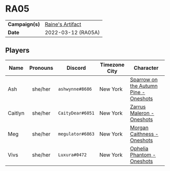 # RA05

|||
| --- | --- |
| **Campaign(s)** | [Raine's Artifact](../campaigns/O2-raines-artifact.md) | session.3
| **Date** | 2022-03-12 (RA05A) |

## Players

| Name | Pronouns | Discord | Timezone City | Character |
| --- |:---:| --- | --- | --- |
| Ash | she/her | `ashwynne#8686` | New York | [Sparrow on the Autumn Pine - Oneshots](../characters/non-astarus/os-sparrow-on-the-autumn-pine.md) |
| Caitlyn | she/her | `CaityDear#6051` | New York | [Zarrus Maleron - Oneshots](../characters/non-astarus/os-zarrus-maleron.md) |
| Meg | she/her | `megulator#6863` | New York | [Morgan Caithness - Oneshots](../characters/non-astarus/os-morgan-caithness.md) |
| Vivs | she/her | `Luxura#0472` | New York | [Ophelia Phantom - Oneshots](../characters/non-astarus/os-ophelia-phantom.md) |
